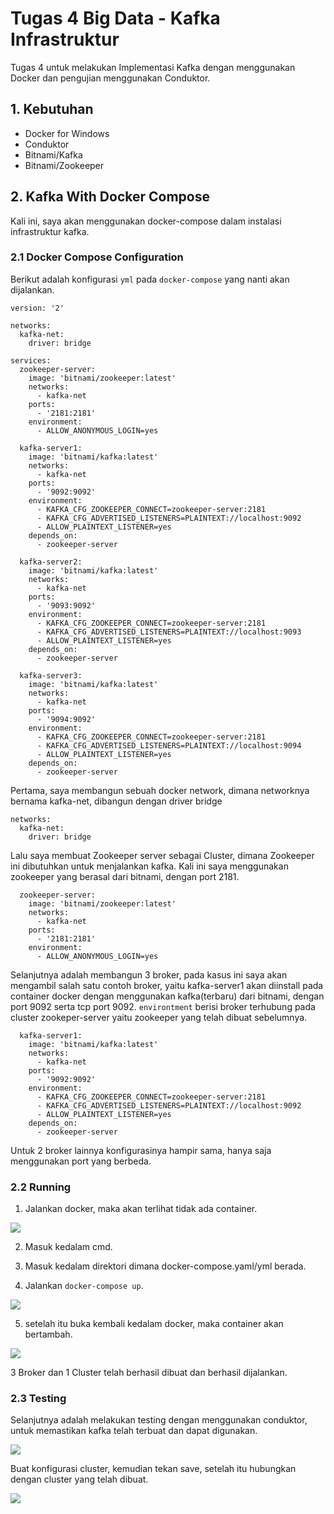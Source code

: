 # Tugas 4 Big Data - Kafka Infrastruktur
Tugas 4 untuk melakukan Implementasi Kafka dengan menggunakan Docker dan pengujian menggunakan Conduktor.

## 1. Kebutuhan
- Docker for Windows
- Conduktor
- Bitnami/Kafka
- Bitnami/Zookeeper


## 2. Kafka With Docker Compose
Kali ini, saya akan menggunakan docker-compose dalam instalasi infrastruktur kafka.

### 2.1 Docker Compose Configuration
Berikut adalah konfigurasi ``yml`` pada ``docker-compose`` yang nanti akan dijalankan.

```
version: '2'

networks:
  kafka-net:
    driver: bridge

services:
  zookeeper-server:
    image: 'bitnami/zookeeper:latest'
    networks:
      - kafka-net
    ports:
      - '2181:2181'
    environment:
      - ALLOW_ANONYMOUS_LOGIN=yes
      
  kafka-server1:
    image: 'bitnami/kafka:latest'
    networks:
      - kafka-net    
    ports:
      - '9092:9092'
    environment:
      - KAFKA_CFG_ZOOKEEPER_CONNECT=zookeeper-server:2181
      - KAFKA_CFG_ADVERTISED_LISTENERS=PLAINTEXT://localhost:9092
      - ALLOW_PLAINTEXT_LISTENER=yes
    depends_on:
      - zookeeper-server
      
  kafka-server2:
    image: 'bitnami/kafka:latest'
    networks:
      - kafka-net    
    ports:
      - '9093:9092'
    environment:
      - KAFKA_CFG_ZOOKEEPER_CONNECT=zookeeper-server:2181
      - KAFKA_CFG_ADVERTISED_LISTENERS=PLAINTEXT://localhost:9093
      - ALLOW_PLAINTEXT_LISTENER=yes
    depends_on:
      - zookeeper-server
      
  kafka-server3:
    image: 'bitnami/kafka:latest'
    networks:
      - kafka-net    
    ports:
      - '9094:9092'
    environment:
      - KAFKA_CFG_ZOOKEEPER_CONNECT=zookeeper-server:2181
      - KAFKA_CFG_ADVERTISED_LISTENERS=PLAINTEXT://localhost:9094
      - ALLOW_PLAINTEXT_LISTENER=yes
    depends_on:
      - zookeeper-server
```

Pertama, saya membangun sebuah docker network, dimana networknya bernama kafka-net, dibangun dengan driver bridge

```
networks:
  kafka-net:
    driver: bridge
```

Lalu saya membuat Zookeeper server sebagai Cluster, dimana Zookeeper ini dibutuhkan untuk menjalankan kafka. Kali ini saya menggunakan zookeeper yang berasal dari bitnami, dengan port 2181.

```
  zookeeper-server:
    image: 'bitnami/zookeeper:latest'
    networks:
      - kafka-net
    ports:
      - '2181:2181'
    environment:
      - ALLOW_ANONYMOUS_LOGIN=yes
```

Selanjutnya adalah membangun 3 broker, pada kasus ini saya akan mengambil salah satu contoh broker, yaitu kafka-server1 akan diinstall pada container docker dengan menggunakan kafka(terbaru) dari bitnami, dengan port 9092 serta tcp port 9092.
``environtment`` berisi broker terhubung pada cluster zookeper-server yaitu zookeeper yang telah dibuat sebelumnya.

```
  kafka-server1:
    image: 'bitnami/kafka:latest'
    networks:
      - kafka-net    
    ports:
      - '9092:9092'
    environment:
      - KAFKA_CFG_ZOOKEEPER_CONNECT=zookeeper-server:2181
      - KAFKA_CFG_ADVERTISED_LISTENERS=PLAINTEXT://localhost:9092
      - ALLOW_PLAINTEXT_LISTENER=yes
    depends_on:
      - zookeeper-server
```

Untuk 2 broker lainnya konfigurasinya hampir sama, hanya saja menggunakan port yang berbeda.

### 2.2 Running

1. Jalankan docker, maka akan terlihat tidak ada container.

![](/screenshoot/2.png)

2. Masuk kedalam cmd.

3. Masuk kedalam direktori dimana docker-compose.yaml/yml berada.

4. Jalankan ``docker-compose up``. 

![](/screenshoot/3.png)

5. setelah itu buka kembali kedalam docker, maka container akan bertambah.

![](/screenshoot/4.png)

3 Broker dan 1 Cluster telah berhasil dibuat dan berhasil dijalankan.


### 2.3 Testing
Selanjutnya adalah melakukan testing dengan menggunakan conduktor, untuk memastikan kafka telah terbuat dan dapat digunakan.

![](/screenshoot/5.png)

Buat konfigurasi cluster, kemudian tekan save, setelah itu hubungkan dengan cluster yang telah dibuat.

![](/screenshoot/6.png)
         
